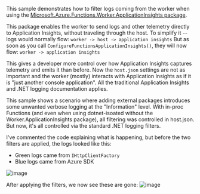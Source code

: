 This sample demonstrates how to filter logs coming from the worker when using the [Microsoft.Azure.Functions.Worker.ApplicationInsights package](https://www.nuget.org/packages/Microsoft.Azure.Functions.Worker.ApplicationInsights).

This package enables the worker to send logs and other telemetry directly to Application Insights, without traveling through the host. To simplify it -- logs would normally flow:
`worker -> host -> application insights`
But as soon as you call `ConfigureFunctionsApplicationInsights()`, they will now flow:
`worker -> application insights`

This gives a developer more control over how Application Insights captures telemetry and emits it than before. Now the `host.json` settings are not as important and the worker (mostly) interacts with Application Insights as if it is "just another console application". All the traditional Application Insights and .NET logging documentation applies.

This sample shows a scenario where adding external packages introduces some unwanted verbose logging at the "Information" level. With in-proc Functions (and even when using dotnet-isoated without the Worker.ApplicationInsights package), all filtering was controlled in host.json. But now, it's all controlled via the standard .NET logging filters.

I've commented the code explaining what is happening, but before the two filters are applied, the logs looked like this:
- Green logs came from `IHttpClientFactory`
- Blue logs came from Azure SDK
  
![image](https://github.com/brettsam/dotnet-isolated-worker-samples/assets/1089915/d97ef1ff-1406-4585-8715-551c4c532a3e)

After applying the filters, we now see these are gone:
![image](https://github.com/brettsam/dotnet-isolated-worker-samples/assets/1089915/a146e0e3-cc33-4658-8079-b7b0e43e6554)
